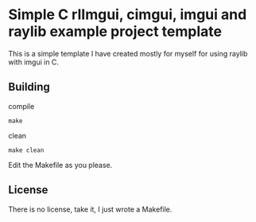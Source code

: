 # Simple C rlImgui, cimgui, imgui and raylib example project template

This is a simple template I have created mostly for myself for using raylib with imgui in C.

## Building

compile

```console
make
```

clean

```console
make clean
```

Edit the Makefile as you please.

## License

There is no license, take it, I just wrote a Makefile.
